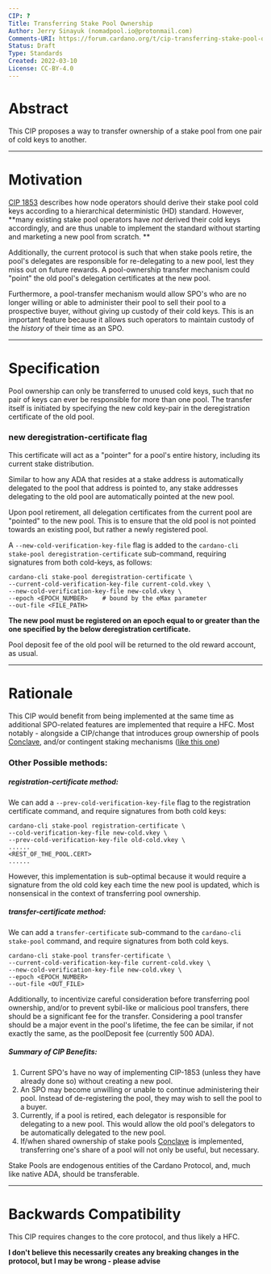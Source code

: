 ```yaml
---
CIP: ?
Title: Transferring Stake Pool Ownership
Author: Jerry Sinayuk (nomadpool.io@protonmail.com)
Comments-URI: https://forum.cardano.org/t/cip-transferring-stake-pool-ownership/95329
Status: Draft
Type: Standards
Created: 2022-03-10
License: CC-BY-4.0
---
```


# Abstract

This CIP proposes a way to transfer ownership of a stake pool from one pair of cold keys to another. 

------

# Motivation

[CIP 1853](https://github.com/cardano-foundation/CIPs/tree/master/CIP-1853) describes how node operators should derive their stake pool cold keys according to a hierarchical deterministic (HD) standard. However, **many existing stake pool operators have *not* derived their cold keys accordingly, and are thus unable to implement the standard without starting and marketing a new pool from scratch. **

Additionally, the current protocol is such that when stake pools retire, the pool's delegates are responsible for re-delegating to a new pool, lest they miss out on future rewards. A pool-ownership transfer mechanism could "point" the old pool's delegation certificates at the new pool.

Furthermore, a pool-transfer mechanism would allow SPO's who are no longer willing or able to administer their pool to sell their pool to a prospective buyer, without giving up custody of their cold keys. This is an important feature because it allows such operators to maintain custody of the *history* of their time as an SPO.

-------

# Specification

Pool ownership can only be transferred to unused cold keys, such that no pair of keys can ever be responsible for more than one pool. The transfer itself is initiated by specifying the new cold key-pair in the deregistration certificate of the old pool.


### new deregistration-certificate flag
This certificate will act as a "pointer" for a pool's entire history, including its current stake distribution. 

Similar to how any ADA that resides at a stake address is automatically delegated to the pool that address is pointed to, any stake addresses delegating to the old pool are automatically pointed at the new pool. 

Upon pool retirement, all delegation certificates from the current pool are "pointed" to the new pool. This is to ensure that the old pool is not pointed towards an existing pool, but rather a newly registered pool.

A  `--new-cold-verification-key-file` flag is added to the `cardano-cli stake-pool deregistration-certificate` sub-command, requiring signatures from both cold-keys, as follows:

```
cardano-cli stake-pool deregistration-certificate \
--current-cold-verification-key-file current-cold.vkey \
--new-cold-verification-key-file new-cold.vkey \
--epoch <EPOCH_NUMBER>    # bound by the eMax parameter
--out-file <FILE_PATH>
```

**The new pool must be registered on an epoch equal to or  greater than the one specified by the below deregistration certificate.** 

Pool deposit fee of the old pool will be returned to the old reward account, as usual.

--------

# Rationale

This CIP would benefit from being implemented at the same time as additional SPO-related features are implemented that require a HFC. Most notably - alongside a CIP/change that introduces group ownership of pools [Conclave](https://iohk.io/en/research/library/papers/conclavea-collective-stake-pool-protocol/), and/or contingent staking mechanisms ([like this one](https://forum.cardano.org/t/cip-add-the-ability-for-spo-to-refuse-stake-addresses/94087/6))



### Other Possible methods:



##### registration-certificate method:

We can add a `--prev-cold-verification-key-file` flag to the registration certificate command, and require signatures from both cold keys:

```
cardano-cli stake-pool registration-certificate \
--cold-verification-key-file new-cold.vkey \
--prev-cold-verification-key-file old-cold.vkey \
......
<REST_OF_THE_POOL.CERT>
......

```

However, this implementation is sub-optimal because it would require a signature from the old cold key each time the new pool is updated, which is nonsensical in the context of transferring pool ownership. 


##### transfer-certificate method:

We can add a `transfer-certificate` sub-command to  the `cardano-cli stake-pool` command, and require signatures from both cold keys.

```
cardano-cli stake-pool transfer-certificate \
--current-cold-verification-key-file current-cold.vkey \
--new-cold-verification-key-file new-cold.vkey \
--epoch <EPOCH_NUMBER>
--out-file <OUT_FILE>
```


Additionally, to incentivize careful consideration before transferring pool ownership, and/or to prevent sybil-like or malicious pool transfers, there should be a significant fee for the transfer. Considering a pool transfer should be a major event in the pool's lifetime, the fee can be similar, if not exactly the same, as the poolDeposit fee (currently 500 ADA). 


##### Summary of CIP Benefits:

1. Current SPO's have no way of implementing CIP-1853 (unless they have already done so) without creating a new pool.
2. An SPO may become unwilling or unable to continue administering their pool. Instead of de-registering the pool, they may wish to sell the pool to a buyer.
3. Currently, if a pool is retired, each delegator is responsible for delegating to a new pool. This would allow the old pool's delegators to be automatically delegated to the new pool. 
4. If/when shared ownership of stake pools [Conclave](https://iohk.io/en/research/library/papers/conclavea-collective-stake-pool-protocol/) is implemented, transferring one's share of a pool will not only be useful, but necessary. 


Stake Pools are endogenous entities of the Cardano Protocol, and, much like native ADA, should be transferable.

------
# Backwards Compatibility

This CIP requires changes to the core protocol, and thus likely a HFC.

**I don't believe this necessarily creates any breaking changes in the protocol, but I may be wrong - please advise**
